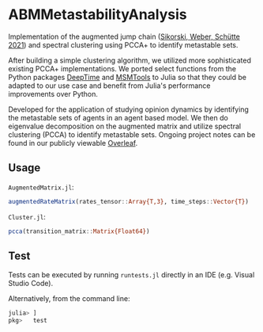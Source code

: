 # ABMMetastabilityAnalysis

Implementation of the augmented jump chain ([Sikorski, Weber, Schütte 2021](https://onlinelibrary.wiley.com/doi/full/10.1002/adts.202000274)) and spectral clustering using PCCA+ to identify metastable sets. 

After building a simple clustering algorithm, we utilized more sophisticated existing PCCA+ implementations. We ported select functions from the Python packages [DeepTime](https://github.com/deeptime-ml/deeptime/tree/a6ac0b93a55d688fe8f3af119680105763366220) and [MSMTools](https://github.com/markovmodel/msmtools) to Julia so that they could be adapted to our use case and benefit from Julia's performance improvements over Python.

Developed for the application of studying opinion dynamics by identifying the metastable sets of agents in an agent based model.
We then do eigenvalue decomposition on the augmented matrix and utilize spectral clustering (PCCA) to identify metastable sets. Ongoing project notes can be found in our publicly viewable [Overleaf](https://www.overleaf.com/read/mkdzngsprcbd#6735ef).

## Usage

`AugmentedMatrix.jl`: 
```julia
augmentedRateMatrix(rates_tensor::Array{T,3}, time_steps::Vector{T})
```

`Cluster.jl`: 
```julia
pcca(transition_matrix::Matrix{Float64})
```

## Test
Tests can be executed by running `runtests.jl` directly in an IDE (e.g. Visual Studio Code).

Alternatively, from the command line:
```julia
julia> ]
pkg>   test
```

